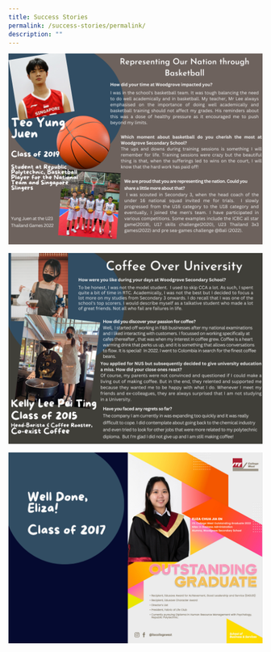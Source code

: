 ```yaml
---
title: Success Stories
permalink: /success-stories/permalink/
description: ""
---
```



![](/images/Success%20Stories%20(Alumni)/Yung%20Juen.png)

![](/images/Success%20Stories%20(Alumni)/Kelly.png)

![](/images/Success%20Stories%20(Alumni)/Eliza.png)